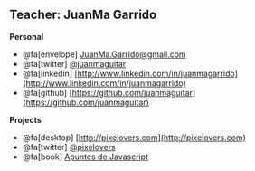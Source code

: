 ## Teacher: JuanMa Garrido

**Personal**
- @fa[envelope] [JuanMa.Garrido@gmail.com](mailto:JuanMa.Garrido@gmail.com)
- @fa[twitter] [@juanmaguitar](https://twitter.com/juanmaguitar)
- @fa[linkedin] [http://www.linkedin.com/in/juanmagarrido](http://www.linkedin.com/in/juanmagarrido)
- @fa[github] [https://github.com/juanmaguitar](https://github.com/juanmaguitar)

**Projects**
- @fa[desktop] [http://pixelovers.com](http://pixelovers.com)
- @fa[twitter] [@pixelovers](https://twitter.com/pixelovers)
- @fa[book] [Apuntes de Javascript](http://apuntesjs.com)